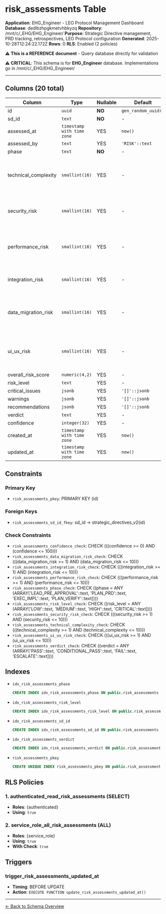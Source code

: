 # risk_assessments Table

**Application**: EHG_Engineer - LEO Protocol Management Dashboard
**Database**: dedlbzhpgkmetvhbkyzq
**Repository**: /mnt/c/_EHG/EHG_Engineer/
**Purpose**: Strategic Directive management, PRD tracking, retrospectives, LEO Protocol configuration
**Generated**: 2025-10-28T12:24:22.172Z
**Rows**: 0
**RLS**: Enabled (2 policies)

⚠️ **This is a REFERENCE document** - Query database directly for validation

⚠️ **CRITICAL**: This schema is for **EHG_Engineer** database. Implementations go in /mnt/c/_EHG/EHG_Engineer/

---

## Columns (20 total)

| Column | Type | Nullable | Default | Description |
|--------|------|----------|---------|-------------|
| id | `uuid` | **NO** | `gen_random_uuid()` | - |
| sd_id | `text` | **NO** | - | - |
| assessed_at | `timestamp with time zone` | YES | `now()` | - |
| assessed_by | `text` | YES | `'RISK'::text` | - |
| phase | `text` | **NO** | - | - |
| technical_complexity | `smallint(16)` | YES | - | 1-10 scale: Code complexity, refactoring needs, technical debt |
| security_risk | `smallint(16)` | YES | - | 1-10 scale: Auth, data exposure, RLS, vulnerabilities |
| performance_risk | `smallint(16)` | YES | - | 1-10 scale: Query optimization, caching, scaling concerns |
| integration_risk | `smallint(16)` | YES | - | 1-10 scale: Third-party APIs, service dependencies |
| data_migration_risk | `smallint(16)` | YES | - | 1-10 scale: Schema changes, data integrity, rollback complexity |
| ui_ux_risk | `smallint(16)` | YES | - | 1-10 scale: Component complexity, accessibility, responsive design |
| overall_risk_score | `numeric(4,2)` | YES | - | - |
| risk_level | `text` | YES | - | - |
| critical_issues | `jsonb` | YES | `'[]'::jsonb` | - |
| warnings | `jsonb` | YES | `'[]'::jsonb` | - |
| recommendations | `jsonb` | YES | `'[]'::jsonb` | - |
| verdict | `text` | YES | - | - |
| confidence | `integer(32)` | YES | - | - |
| created_at | `timestamp with time zone` | YES | `now()` | - |
| updated_at | `timestamp with time zone` | YES | `now()` | - |

## Constraints

### Primary Key
- `risk_assessments_pkey`: PRIMARY KEY (id)

### Foreign Keys
- `risk_assessments_sd_id_fkey`: sd_id → strategic_directives_v2(id)

### Check Constraints
- `risk_assessments_confidence_check`: CHECK (((confidence >= 0) AND (confidence <= 100)))
- `risk_assessments_data_migration_risk_check`: CHECK (((data_migration_risk >= 1) AND (data_migration_risk <= 10)))
- `risk_assessments_integration_risk_check`: CHECK (((integration_risk >= 1) AND (integration_risk <= 10)))
- `risk_assessments_performance_risk_check`: CHECK (((performance_risk >= 1) AND (performance_risk <= 10)))
- `risk_assessments_phase_check`: CHECK ((phase = ANY (ARRAY['LEAD_PRE_APPROVAL'::text, 'PLAN_PRD'::text, 'EXEC_IMPL'::text, 'PLAN_VERIFY'::text])))
- `risk_assessments_risk_level_check`: CHECK ((risk_level = ANY (ARRAY['LOW'::text, 'MEDIUM'::text, 'HIGH'::text, 'CRITICAL'::text])))
- `risk_assessments_security_risk_check`: CHECK (((security_risk >= 1) AND (security_risk <= 10)))
- `risk_assessments_technical_complexity_check`: CHECK (((technical_complexity >= 1) AND (technical_complexity <= 10)))
- `risk_assessments_ui_ux_risk_check`: CHECK (((ui_ux_risk >= 1) AND (ui_ux_risk <= 10)))
- `risk_assessments_verdict_check`: CHECK ((verdict = ANY (ARRAY['PASS'::text, 'CONDITIONAL_PASS'::text, 'FAIL'::text, 'ESCALATE'::text])))

## Indexes

- `idx_risk_assessments_phase`
  ```sql
  CREATE INDEX idx_risk_assessments_phase ON public.risk_assessments USING btree (phase)
  ```
- `idx_risk_assessments_risk_level`
  ```sql
  CREATE INDEX idx_risk_assessments_risk_level ON public.risk_assessments USING btree (risk_level)
  ```
- `idx_risk_assessments_sd_id`
  ```sql
  CREATE INDEX idx_risk_assessments_sd_id ON public.risk_assessments USING btree (sd_id)
  ```
- `idx_risk_assessments_verdict`
  ```sql
  CREATE INDEX idx_risk_assessments_verdict ON public.risk_assessments USING btree (verdict)
  ```
- `risk_assessments_pkey`
  ```sql
  CREATE UNIQUE INDEX risk_assessments_pkey ON public.risk_assessments USING btree (id)
  ```

## RLS Policies

### 1. authenticated_read_risk_assessments (SELECT)

- **Roles**: {authenticated}
- **Using**: `true`

### 2. service_role_all_risk_assessments (ALL)

- **Roles**: {service_role}
- **Using**: `true`
- **With Check**: `true`

## Triggers

### trigger_risk_assessments_updated_at

- **Timing**: BEFORE UPDATE
- **Action**: `EXECUTE FUNCTION update_risk_assessments_updated_at()`

---

[← Back to Schema Overview](../database-schema-overview.md)
